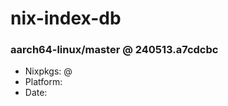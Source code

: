 # nix-index-db
### aarch64-linux/master @ 240513.a7cdcbc
- Nixpkgs: @[](https://github.com/NixOS/nixpkgs/commit/a7cdcbc9510061404543da63f05e631db07f1eb3)
- Platform: 
- Date: 
